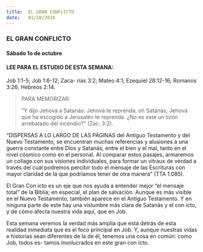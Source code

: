 ```yaml
---
title:  EL GRAN CONFLICTO
date:   01/10/2016
---
```


### EL GRAN CONFLICTO

#### Sábado 1o de octubre

#### LEE PARA EL ESTUDIO DE ESTA SEMANA:
Job 1:1-5; Job 1:6-12; Zaca- rías 3:2; Mateo 4:1; Ezequiel 28:12-16; Romanos 3:26; Hebreos 2:14.

> <p>PARA MEMORIZAR:</p>
> “Y dijo Jehová a Satanás: Jehová te reprenda, oh Satanás; Jehová que ha escogido a Jerusalén te reprenda. ¿No es este un tizón arrebatado del incendio?” (Zac. 3:2).

“DISPERSAS A LO LARGO DE LAS PÁGINAS del Antiguo Testamento y del Nuevo Testamento, se encuentran muchas referencias y alusiones a una guerra constante entre Dios y Satanás, entre el bien y el mal, tanto en el nivel cósmico como en el personal. Al comparar estos pasajes, armaremos un collage con sus visiones individuales, para formar un vitraux de verdad a través del cual podremos percibir todo el mensaje de las Escrituras con mayor claridad de la que podríamos tener de otra manera” (TTA 1.085).

El Gran Con icto es un eje que nos ayuda a entender mejor “el mensaje total” de la Biblia; en especial, el plan de salvación. Aunque es más visible en el Nuevo Testamento, también aparece en el Antiguo Testamento. Y en ninguna parte de este hay una vislumbre más clara de Satanás y el con icto, y de cómo afecta nuestra vida aquí, que en Job.

Esta semana veremos la verdad más amplia que está detrás de esta realidad inmediata que es el foco principal en Job. Y, aunque nuestras vidas e historias sean diferentes de la de él, tenemos una cosa en común: como Job, todos es- tamos involucrados en este gran con icto.